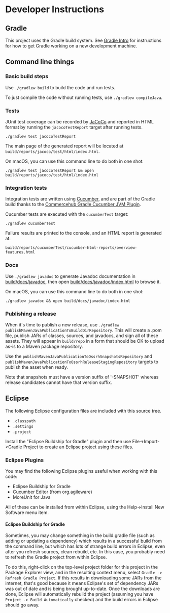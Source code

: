 # Developer Instructions

## Gradle

This project uses the Gradle build system. See [Gradle Intro](GRADLE_INTRO.md) for instructions for how to get Gradle working on a new development machine.

## Command line things

### Basic build steps

Use `./gradlew build` to build the code and run tests.

To just compile the code without running tests, use `./gradlew compileJava`.

### Tests

JUnit test coverage can be recorded by [JaCoCo][] and reported in HTML format by running the `jacocoTestReport` target after running tests.

```
./gradlew test jacocoTestReport
```

The main page of the generated report will be located at `build/reports/jacoco/test/html/index.html`.

On macOS, you can use this command line to do both in one shot:

```
./gradlew test jacocoTestReport && open build/reports/jacoco/test/html/index.html
```

### Integration tests

Integration tests are written using [Cucumber](https://cucumber.io/), and are part of the Gradle build thanks to the [Commercehub Gradle Cucumber JVM Plugin](https://github.com/commercehub-oss/gradle-cucumber-jvm-plugin).

Cucumber tests are executed with the `cucumberTest` target:

```
./gradlew cucumberTest
```

Failure results are printed to the console, and an HTML report is generated at:

```
build/reports/cucumberTest/cucumber-html-reports/overview-features.html
```

### Docs

Use `./gradlew javadoc` to generate Javadoc documentation in [build/docs/javadoc](build/docs/javadoc/), then open [build/docs/javadoc/index.html](build/docs/javadoc/index.html) to browse it.

On macOS, you can use this command line to do both in one shot:

```
./gradlew javadoc && open build/docs/javadoc/index.html
```

### Publishing a release

When it's time to publish a new release, use `./gradlew publishMavenJavaPublicationToBuildDirRepository`. This will create a .pom file, publish JARs of classes, sources, and javadocs, and sign all of these assets. They will appear in `build/repo` in a form that should be OK to upload as-is to a Maven package repository.

Use the `publishMavenJavaPublicationToOssrhSnapshotsRepository` and `publishMavenJavaPublicationToOssrhReleaseStagingRepository` targets to publish the asset when ready.

Note that snapshots must have a version suffix of '-SNAPSHOT' whereas release candidates cannot have that version suffix.



## Eclipse

The following Eclipse configuration files are included with this source tree.

* `.classpath`
* `.settings`
* `.project`

Install the "Eclipse Buildship for Gradle" plugin and then use File->Import->Gradle Project to create an Eclipse project using these files.

### Eclipse Plugins

You may find the following Eclipse plugins useful when working with this code:

* Eclipse Buildship for Gradle
* Cucumber Editor (from org.agileware)
* MoreUnit for Java

All of these can be installed from within Eclipse, using the Help->Install New Software menu item.

#### Eclipse Buildship for Gradle

Sometimes, you may change something in the build.gradle file (such as adding or updating a dependency) which results in a successful build from the command line, but which has lots of strange build errors in Eclipse, even after you refresh sources, clean rebuild, etc. In this case, you probably need to refresh the Gradle project from within Eclipse.

To do this, right-click on the top-level project folder for this project in the Package Explorer view, and in the resulting context menu, select `Gradle -> Refresh Gradle Project`. If this results in downloading some JARs from the internet, that's good because it means Eclipse's set of dependency JARs was out of date and is being brought up-to-date. Once the downloads are done, Eclipse will automatically rebuild the project (assuming you have `Project -> Build Automatically` checked) and the build errors in Eclipse should go away.

[JaCoCo]: https://www.eclemma.org/jacoco/
